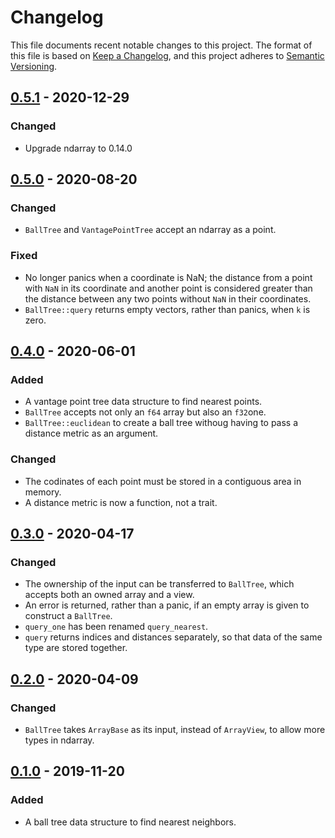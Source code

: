 # Changelog

This file documents recent notable changes to this project. The format of this
file is based on [Keep a Changelog](https://keepachangelog.com/en/1.0.0/), and
this project adheres to [Semantic
Versioning](https://semver.org/spec/v2.0.0.html).

## [0.5.1] - 2020-12-29

### Changed

- Upgrade ndarray to 0.14.0

## [0.5.0] - 2020-08-20

### Changed

- `BallTree` and `VantagePointTree` accept an ndarray as a point.

### Fixed

- No longer panics when a coordinate is NaN; the distance from a point with
  `NaN` in its coordinate and another point is considered greater than the
  distance between any two points without `NaN` in their coordinates.
- `BallTree::query` returns empty vectors, rather than panics, when `k` is zero.

## [0.4.0] - 2020-06-01

### Added

- A vantage point tree data structure to find nearest points.
- `BallTree` accepts not only an `f64` array but also an `f32`one.
- `BallTree::euclidean` to create a ball tree withoug having to pass a distance
  metric as an argument.

### Changed

- The codinates of each point must be stored in a contiguous area in memory.
- A distance metric is now a function, not a trait.

## [0.3.0] - 2020-04-17

### Changed

- The ownership of the input can be transferred to `BallTree`, which accepts
  both an owned array and a view.
- An error is returned, rather than a panic, if an empty array is given to
  construct a `BallTree`.
- `query_one` has been renamed `query_nearest`.
- `query` returns indices and distances separately, so that data of the same
  type are stored together.

## [0.2.0] - 2020-04-09

### Changed

- `BallTree` takes `ArrayBase` as its input, instead of `ArrayView`, to allow
  more types in ndarray.

## [0.1.0] - 2019-11-20

### Added

- A ball tree data structure to find nearest neighbors.

[0.5.1]: https://github.com/petabi/petal-neighbors/compare/0.5.0...0.5.1
[0.5.0]: https://github.com/petabi/petal-neighbors/compare/0.4.0...0.5.0
[0.4.0]: https://github.com/petabi/petal-neighbors/compare/0.3.0...0.4.0
[0.3.0]: https://github.com/petabi/petal-neighbors/compare/0.2.0...0.3.0
[0.2.0]: https://github.com/petabi/petal-neighbors/compare/0.1.0...0.2.0
[0.1.0]: https://github.com/petabi/petal-neighbors/tree/0.1.0
